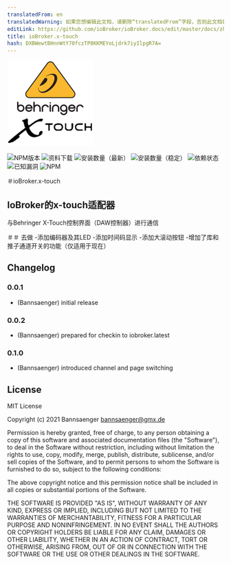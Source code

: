 ```yaml
---
translatedFrom: en
translatedWarning: 如果您想编辑此文档，请删除“translatedFrom”字段，否则此文档将再次自动翻译
editLink: https://github.com/ioBroker/ioBroker.docs/edit/master/docs/zh-cn/adapterref/iobroker.x-touch/README.md
title: ioBroker.x-touch
hash: DXBWewtBHnnWtY70fczTP8KKMEYoLjdrk7iyIlpgR7A=
---
```

![商标](../../../en/adapterref/iobroker.x-touch/admin/x-touch.png)

![NPM版本](http://img.shields.io/npm/v/iobroker.x-touch.svg)
![资料下载](https://img.shields.io/npm/dm/iobroker.x-touch.svg)
![安装数量（最新）](http://iobroker.live/badges/x-touch-installed.svg)
![安装数量（稳定）](http://iobroker.live/badges/x-touch-stable.svg)
![依赖状态](https://img.shields.io/david/Bannsaenger/iobroker.x-touch.svg)
![已知漏洞](https://snyk.io/test/github/Bannsaenger/ioBroker.x-touch/badge.svg)
![NPM](https://nodei.co/npm/iobroker.x-touch.png?downloads=true)

＃ioBroker.x-touch
## IoBroker的x-touch适配器
与Behringer X-Touch控制界面（DAW控制器）进行通信

＃＃ 去做
-添加编码器及其LED
-添加时间码显示
-添加大滚动按钮
-增加了库和推子通道开关的功能（仅适用于现在）

## Changelog

### 0.0.1
* (Bannsaenger) initial release

### 0.0.2
* (Bannsaenger) prepared for checkin to iobroker.latest

### 0.1.0
* (Bannsaenger) introduced channel and page switching

## License
MIT License

Copyright (c) 2021 Bannsaenger <bannsaenger@gmx.de>

Permission is hereby granted, free of charge, to any person obtaining a copy
of this software and associated documentation files (the "Software"), to deal
in the Software without restriction, including without limitation the rights
to use, copy, modify, merge, publish, distribute, sublicense, and/or sell
copies of the Software, and to permit persons to whom the Software is
furnished to do so, subject to the following conditions:

The above copyright notice and this permission notice shall be included in all
copies or substantial portions of the Software.

THE SOFTWARE IS PROVIDED "AS IS", WITHOUT WARRANTY OF ANY KIND, EXPRESS OR
IMPLIED, INCLUDING BUT NOT LIMITED TO THE WARRANTIES OF MERCHANTABILITY,
FITNESS FOR A PARTICULAR PURPOSE AND NONINFRINGEMENT. IN NO EVENT SHALL THE
AUTHORS OR COPYRIGHT HOLDERS BE LIABLE FOR ANY CLAIM, DAMAGES OR OTHER
LIABILITY, WHETHER IN AN ACTION OF CONTRACT, TORT OR OTHERWISE, ARISING FROM,
OUT OF OR IN CONNECTION WITH THE SOFTWARE OR THE USE OR OTHER DEALINGS IN THE
SOFTWARE.
